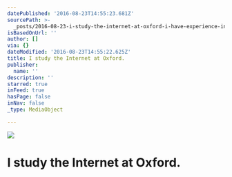 ```yaml
---
datePublished: '2016-08-23T14:55:23.681Z'
sourcePath: >-
  _posts/2016-08-23-i-study-the-internet-at-oxford-i-have-experience-in-startup.md
isBasedOnUrl: ''
author: []
via: {}
dateModified: '2016-08-23T14:55:22.625Z'
title: I study the Internet at Oxford.
publisher:
  name: ''
description: ''
starred: true
inFeed: true
hasPage: false
inNav: false
_type: MediaObject

---
```

![](https://the-grid-user-content.s3-us-west-2.amazonaws.com/9a792817-4c24-4d40-a815-7e7fdc2db9f7.jpg)

# I study the Internet at Oxford.
